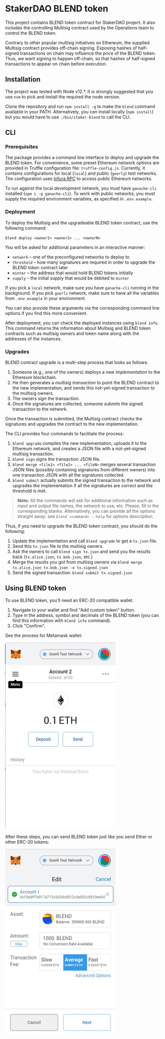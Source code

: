 # StakerDAO BLEND token

This project contains BLEND token contract for StakerDAO project.
It also includes the controlling Multisig contract used by the Operations team to control the BLEND token.

Contrary to other popular multisig initiatives on Ethereum, the supplied Multisig contract provides off-chain signing.
Exposing hashes of half-signed transactions on chain may influence the price of the BLEND token.
Thus, we want signing to happen off-chain, so that hashes of half-signed transactions to appear on chain before execution.

## Installation

The project was tested with Node v12.*.
It is strongly suggested that you use `nvm` to pick and install the required the node version.

Clone the repository and run `npm install -g` to make the `blend` command available in your PATH. Alternatively, you can install locally (`npm install`) but you would have to use `./bin/staker-blend` to call the CLI.

## CLI

### Prerequisites

The package provides a command line interface to deploy and upgrade the BLEND token.
For convenience, some preset Ethereum network options are provided in Truffle configuration file: `truffle-config.js`. Currently, it contains configurations for local (`local`) and public (`goerly`) test networks. The configuration uses [Infura RPC](https://infura.io) to access public Ethereum networks.

To run against the local development network, you must have `ganache-cli` installed (`npm i -g ganache-cli`). To work with public networks, you must supply the required environment variables, as specified in `.env.example`.

### Deployment

To deploy the Multisig and the upgradeable BLEND token contract, use the following command:

`blend deploy <owner1> <owner2> ... <ownerN>`

You will be asked for additional parameters in an interactive manner:
- `network` – one of the preconfigured networks to deploy to
- `threshold` – how many signatures are required in order to upgrade the BLEND token contract later
- `minter` – the address that would hold BLEND tokens initially
- `supply` – the initial supply that would be debited to `minter`

If you pick a `local` network, make sure you have `ganache-cli` running in the background.
If you pick `goerli` network, make sure to have all the variables from `.env.example` in your environment.

You can also provide these arguments via the corresponding command line options if you find this more convenient.

After deployment, you can check the deployed instances using `blend info`.
This command returns the information about Multisig and BLEND token contracts such as multisig owners and token name along with the addresses of the instances.

### Upgrades

BLEND contract upgrade is a multi-step process that looks as follows:
1. Someone (e.g., one of the owners) deploys a new _implementation_ to the Ethereum blockchain.
2. He then generates a _multisig transaction_ to point the BLEND contract to the new implementation, and sends this not-yet-signed transaction to the multisig owners.
3. The owners _sign_ the transaction.
4. Once the signatures are collected, someone _submits_ the signed transaction to the network.

Once the transaction is submitted, the Multisig contract checks the signatures and upgrades the contract to the new implementation.

The CLI provides four commands to facilitate the process:
1. `blend upgrade` compiles the new implementation, uploads it to the Ethereum network, and creates a JSON file with a not-yet-signed multisig transaction.
2. `blend sign` signs the transaction JSON file.
3. `blend merge <file1> <file2> ... <fileN>` merges several transaction JSON files (possibly containing signatures from different owners) into one transaction JSON with all the signatures collected.
4. `blend submit` actually submits the signed transaction to the network and upgrades the implementation if all the signatures are correct and the threshold is met.

> **Note:** All the commands will ask for additional information such as input and output file names, the network to use, etc. Please, fill in the corresponding blanks. Alternatively, you can provide all the options straight away: see `blend <command> --help` for options description.

Thus, if you need to upgrade the BLEND token contract, you should do the following:
1. Update the implementation and call `blend upgrade` to get a `tx.json` file.
2. Send this `tx.json` file to the multisig owners.
3. Ask the owners to call `blend sign tx.json` and send you the results back (`tx.alice.json`, `tx.bob.json`, etc.)
4. Merge the results you got from multisig owners via `blend merge tx.alice.json tx.bob.json -o tx.signed.json`
5. Send the signed transaction: `blend submit tx.signed.json`

## Using BLEND token

To use BLEND token, you'll need an ERC-20 compatible wallet.

1. Navigate to your wallet and find "Add custom token" button.
2. Type in the address, symbol and decimals of the BLEND token (you can find this information with `blend info` command).
3. Click "Confirm".

See the process for Metamask wallet:

![Add token](./assets/metamask-add-token.gif)

After these steps, you can send BLEND token just like you send Ether or other ERC-20 tokens:

![Send token](./assets/metamask-send-token.gif)
